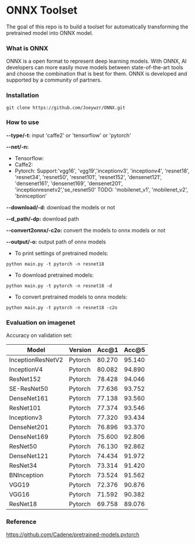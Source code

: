 # ONNX Toolset



The goal of this repo is to build a toolset for automatically transforming the pretrained model into ONNX model.

### What is ONNX

ONNX is a open format to represent deep learning models. With ONNX, AI developers can more easily move models between state-of-the-art tools and choose the combination that is best for them. ONNX is developed and supported by a community of partners.

### Installation

`git clone https://github.com/Joeywzr/ONNX.git`

### How to use

**--type/-t:** input 'caffe2' or 'tensorflow' or 'pytorch'

**--net/-n:** 

* Tensorflow:
* Caffe2:
* Pytorch: Support:'vgg16', 'vgg19','inceptionv3', 'inceptionv4', 'resnet18', 'resnet34', 'resnet50', 'resnet101', 'resnet152', 'densenet121', 'densenet161', 'densenet169', 'densenet201', 'inceptionresnetv2','se_resnet50' TODO: 'mobilenet_v1', 'mobilenet_v2', 'bninception' 

**--download/-d:** download the models or not

**--d_path/-dp:** download path

**--convert2onnx/-c2o:** convert the models to onnx models or not

**--output/-o:** output path of onnx models 



* To print settings of pretrained models:

~~~shell
python main.py -t pytorch -n resnet18
~~~

* To download pretrained models:

~~~shell
python main.py -t pytorch -n resnet18 -d
~~~

* To convert pretrained models to onnx models:

~~~shell
python main.py -t pytorch -n resnet18 -c2o
~~~

### Evaluation on imagenet

Accuracy on validation set:

| Model             | Version | Acc@1  | Acc@5  |
| ----------------- | ------- | ------ | ------ |
| InceptionResNetV2 | Pytorch | 80.270 | 95.140 |
| InceptionV4       | Pytorch | 80.082 | 94.890 |
| ResNet152         | Pytorch | 78.428 | 94.046 |
| SE-ResNet50       | Pytorch | 77.636 | 93.752 |
| DenseNet161       | Pytorch | 77.138 | 93.560 |
| ResNet101         | Pytorch | 77.374 | 93.546 |
| Inceptionv3       | Pytorch | 77.320 | 93.434 |
| DenseNet201       | Pytorch | 76.896 | 93.370 |
| DenseNet169       | Pytorch | 75.600 | 92.806 |
| ResNet50          | Pytorch | 76.130 | 92.862 |
| DenseNet121       | Pytorch | 74.434 | 91.972 |
| ResNet34          | Pytorch | 73.314 | 91.420 |
| BNInception       | Pytorch | 73.524 | 91.562 |
| VGG19             | Pytorch | 72.376 | 90.876 |
| VGG16             | Pytorch | 71.592 | 90.382 |
| ResNet18          | Pytorch | 69.758 | 89.076 |



### Reference

https://github.com/Cadene/pretrained-models.pytorch

